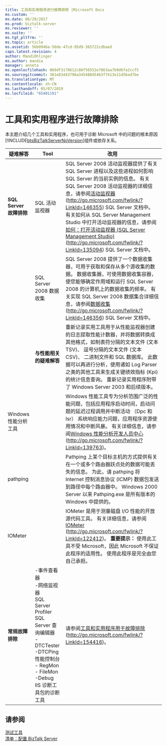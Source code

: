 ```yaml
---
title: 工具和实用程序进行故障排除 |Microsoft Docs
ms.custom: ''
ms.date: 06/29/2017
ms.prod: biztalk-server
ms.reviewer: ''
ms.suite: ''
ms.tgt_pltfrm: ''
ms.topic: article
ms.assetid: 56b0946a-56de-47cd-95d9-365722cdbaed
caps.latest.revision: 4
author: MandiOhlinger
ms.author: mandia
manager: anneta
ms.openlocfilehash: 069df3178612c86f56552e7863aa7b9d6fa2ccf5
ms.sourcegitcommit: 381e83d43796a345488d54b3f7413e11d56ad7be
ms.translationtype: MT
ms.contentlocale: zh-CN
ms.lasthandoff: 05/07/2019
ms.locfileid: "65401191"
---
```

# <a name="tools-and-utilities-for-troubleshooting"></a>工具和实用程序进行故障排除
本主题介绍几个工具和实用程序，也可用于诊断 Microsoft 中的问题的根本原因[!INCLUDE[btsBizTalkServerNoVersion](../includes/btsbiztalkservernoversion-md.md)]组件或依存关系。  
  
|疑难解答|Tool|改用|  
|---------------------|----------|---------|  
|**SQL Server 故障排除**|SQL 活动监视器|SQL Server 2008 活动监视器提供了有关 SQL Server 进程以及这些进程如何影响 SQL Server 的当前实例的信息。 有关 SQL Server 2008 活动监视器的详细信息，请参阅[活动监视器](http://go.microsoft.com/fwlink/?LinkId=146355)(http://go.microsoft.com/fwlink/?LinkId=146355) SQL Server 文档中。 有关如何从 SQL Server Management Studio 中打开活动监视器的信息，请参阅[如何：打开活动监视器 (SQL Server Management Studio)](http://go.microsoft.com/fwlink/?LinkId=135094) (http://go.microsoft.com/fwlink/?LinkId=135094) SQL Server 文档中。|  
||SQL Server 2008 数据收集|SQL Server 2008 提供了一个数据收集器，可用于获取和保存从多个源收集的数据。 数据收集器，可使用数据收集容器，使您能够确定作用域和运行 SQL Server 2008 的计算机上的数据收集的频率。 有关实现 SQL Server 2008 数据集合详细信息，请参阅[数据收集](http://go.microsoft.com/fwlink/?LinkId=146356)(http://go.microsoft.com/fwlink/?LinkId=146356) SQL Server 文档中。|  
||**与性能相关的疑难解答**|重新记录实用工具用于从性能监视器创建的日志提取性能计数器，并将数据转换成其他格式，如制表符分隔的文本文件 (文本 TSV)、 逗号分隔的文本文件 (文本 CSV)、 二进制文件和 SQL 数据库。 此数据可以再进行分析，使用诸如 Log Parser 之类的其他工具来生成关键绩效指标 (Kpi) 的统计信息查询。 重新记录实用程序附带了 Windows Server 2003 和后续版本。|  
|Windows 性能分析工具||Windows 性能工具专为分析范围广泛的性能问题，包括应用程序启动时间，启动问题的延迟过程调用并中断活动 （Dpc 和 Isr） 系统响应能力问题，应用程序资源使用情况和中断风暴。 有关详细信息，请参阅[Windows 性能分析开发人员中心](http://go.microsoft.com/fwlink/?LinkId=139763)(http://go.microsoft.com/fwlink/?LinkId=139763)。|  
|pathping||Pathping 上某个目标主机的方式提供有关在一个或多个路由器跃点处的数据可能丢失的信息。 为此，请 pathping 将 Internet 控制消息协议 (ICMP) 数据包发送到路径中每个路由器中。 Windows 2000 Server 以来 Pathping.exe 是所有版本的 Windows 中提供的。|  
|IOMeter||IOMeter 是用于测量磁盘 I/O 性能的开放源代码工具。 有关详细信息，请参阅[IOMeter](http://go.microsoft.com/fwlink/?LinkId=122412) (http://go.microsoft.com/fwlink/?LinkId=122412)。 **重要提示：** 使用此工具不受 Microsoft，因此 Microsoft 不保证此程序的适用性。 使用此程序是完全由您自己承担。|  
|**常规故障排除**|-事件查看器<br />-网络监视器<br />SQL Server Profiler<br />SQL Server 查询编辑器<br />-   DTCTester<br />-DTCPing<br />性能控制台<br />-   RegMon<br />-   FileMon<br />-Debug IIS 诊断工具包的诊断工具|请参阅[工具和实用程序用于故障排除](http://go.microsoft.com/fwlink/?LinkId=154416)(http://go.microsoft.com/fwlink/?LinkId=154416)。|  
  
## <a name="see-also"></a>请参阅  
 [测试工具](../technical-guides/tools-for-testing.md)   
 [清单：配置 BizTalk Server](~/technical-guides/checklist-configuring-biztalk-server.md)